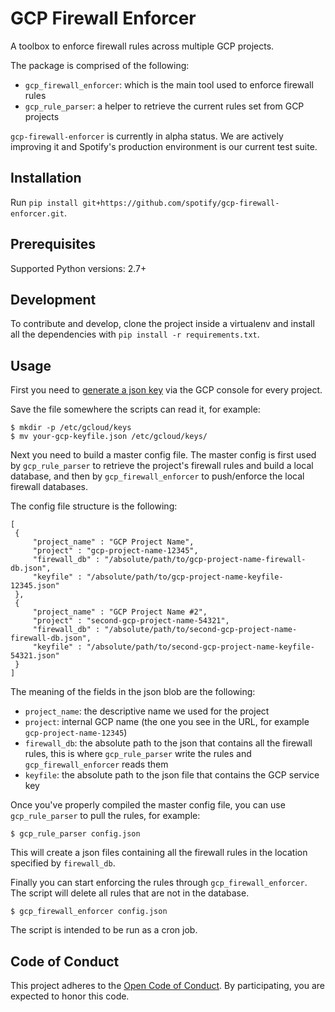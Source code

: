 
# GCP Firewall Enforcer

A toolbox to enforce firewall rules across multiple GCP projects.

The package is comprised of the following:

 * `gcp_firewall_enforcer`: which is the main tool used to enforce firewall rules
 * `gcp_rule_parser`: a helper to retrieve the current rules set from GCP projects

`gcp-firewall-enforcer` is currently in alpha status.
We are actively improving it and Spotify's production environment is our
current test suite.

## Installation

Run `pip install git+https://github.com/spotify/gcp-firewall-enforcer.git`.


## Prerequisites

Supported Python versions: 2.7+

## Development

To contribute and develop, clone the project inside a virtualenv and install
all the dependencies with `pip install -r requirements.txt`.

## Usage

First you need to [generate a json key](https://support.google.com/cloud/answer/6158862)
via the GCP console for every project.

Save the file somewhere the scripts can read it, for example:

```
$ mkdir -p /etc/gcloud/keys
$ mv your-gcp-keyfile.json /etc/gcloud/keys/
```

Next you need to build a master config file.
The master config is first  used by `gcp_rule_parser` to retrieve the project's firewall rules
and build a local database, and then by `gcp_firewall_enforcer` to push/enforce the local firewall databases.

The config file structure is the following:

```
[
 {
     "project_name" : "GCP Project Name",
     "project" : "gcp-project-name-12345",
     "firewall_db" : "/absolute/path/to/gcp-project-name-firewall-db.json",
     "keyfile" : "/absolute/path/to/gcp-project-name-keyfile-12345.json"
 },
 {
     "project_name" : "GCP Project Name #2",
     "project" : "second-gcp-project-name-54321",
     "firewall_db" : "/absolute/path/to/second-gcp-project-name-firewall-db.json",
     "keyfile" : "/absolute/path/to/second-gcp-project-name-keyfile-54321.json"
 }
]
```

The meaning of the fields in the json blob are the following:

-   `project_name`: the descriptive name we used for the
    project
-   `project`: internal GCP name (the one you see in the
    URL, for example `gcp-project-name-12345`)
-   `firewall_db`: the absolute path to the json that
    contains all the firewall rules, this is where
    `gcp_rule_parser` write the rules and
    `gcp_firewall_enforcer` reads them
-   `keyfile`: the absolute path to the json file that
    contains the GCP service key

Once you've properly compiled the master config file, you can use
`gcp_rule_parser` to pull the rules, for example:

```
$ gcp_rule_parser config.json
```

This will create a json files containing all the firewall rules in the
location specified by `firewall_db`.

Finally you can start enforcing the rules through
`gcp_firewall_enforcer`. The script will delete all rules
that are not in the database.

```
$ gcp_firewall_enforcer config.json
```

The script is intended to be run as a cron job.

## Code of Conduct
This project adheres to the [Open Code of Conduct][code-of-conduct].
By participating, you are expected to honor this code.

[code-of-conduct]: https://github.com/spotify/code-of-conduct/blob/master/code-of-conduct.md
